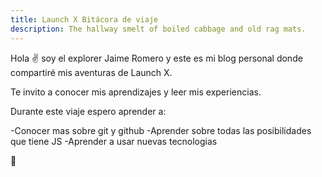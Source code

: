 ```yaml
---
title: Launch X Bitácora de viaje
description: The hallway smelt of boiled cabbage and old rag mats.
---
```


Hola ✌️  soy el explorer Jaime Romero y este es mi blog personal donde compartiré mis aventuras de Launch X.

Te invito a conocer mis aprendizajes y leer mis experiencias.

Durante este viaje espero aprender a:

-Conocer mas sobre git y github
-Aprender sobre todas las posibilidades que tiene JS
-Aprender a usar nuevas tecnologias 

🚀
